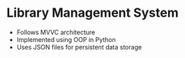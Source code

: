 # Library Management System #
* Follows MVVC architecture
* Implemented using OOP in Python
* Uses JSON files for persistent data storage
